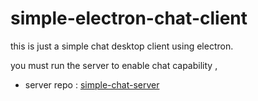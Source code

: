 # simple-electron-chat-client

this is just a simple chat desktop client using electron. 

you must run the server to enable chat capability ,

- server repo : [simple-chat-server](https://github.com/anztrax/simple-chat-server)
